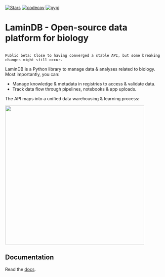 [![Stars](https://img.shields.io/github/stars/laminlabs/lamindb?logo=GitHub&color=yellow)](https://github.com/laminlabs/lamindb)
[![codecov](https://codecov.io/gh/laminlabs/lamindb/branch/main/graph/badge.svg?token=VKMRJ7OWR3)](https://codecov.io/gh/laminlabs/lamindb)
[![pypi](https://img.shields.io/pypi/v/lamindb?color=blue&label=pypi%20package)](https://pypi.org/project/lamindb)

# LaminDB - Open-source data platform for biology

```{warning}

Public beta: Close to having converged a stable API, but some breaking changes might still occur.

```

LaminDB is a Python library to manage data & analyses related to biology. Most importantly, you can:

- Manage knowledge & metadata in registries to access & validate data.
- Track data flow through pipelines, notebooks & app uploads.

The API maps into a unified data warehousing & learning process:

<img src="https://lamin-site-assets.s3.amazonaws.com/.lamindb/BunYmHkyFLITlM5MYQci.svg" width="450px" style="background: transparent">

## Documentation

Read the [docs](https://lamin.ai/docs).
